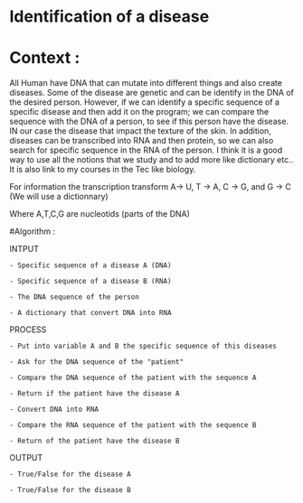 # Identification of a disease

# Context :

All Human have DNA that can mutate into different things and also create diseases. Some of the disease are genetic and can be identify in the DNA of the desired person. 
However, if we can identify a specific sequence of a specific disease and then add it on the program; we can compare the sequence with the DNA of a person, to see if this person have the disease. IN our case the disease that impact the texture of the skin.
In addition, diseases can be transcribed into RNA and then protein, so we can also search for specific sequence in the RNA of the person.
I think it is a good way to use all the notions that we study and to add more like dictionary etc.. It is also link to my courses in the Tec like biology.

For information the transcription transform A-> U,   T -> A,   C -> G,  and  G -> C (We will use a dictionnary)

Where A,T,C,G are nucleotids (parts of the DNA)


#Algorithm :

  INTPUT
  
    - Specific sequence of a disease A (DNA) 
    
    - Specific sequence of a disease B (RNA) 
    
    - The DNA sequence of the person 
    
    - A dictionary that convert DNA into RNA


  PROCESS
  
    - Put into variable A and B the specific sequence of this diseases 
    
    - Ask for the DNA sequence of the "patient" 
    
    - Compare the DNA sequence of the patient with the sequence A  
    
    - Return if the patient have the disease A 
    
    - Convert DNA into RNA  
    
    - Compare the RNA sequence of the patient with the sequence B 
    
    - Return of the patient have the disease B

    
  OUTPUT
  
    - True/False for the disease A 
    
    - True/False for the disease B
